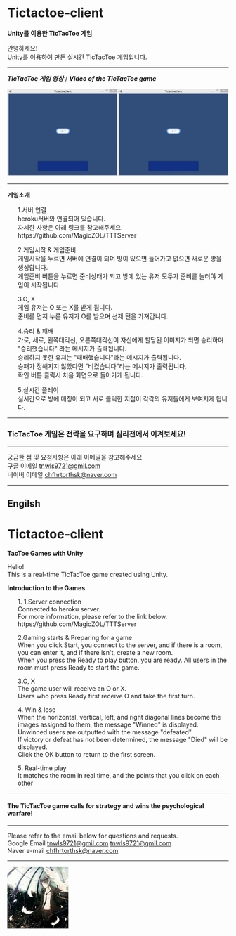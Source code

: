 # Tictactoe-client
**Unity를 이용한 TicTacToe 게임**

안녕하세요! <br>
Unity를 이용하여 만든 실시간 TicTacToe 게임입니다. <br>

***
***TicTacToe 게임 영상*** / ***Video of the TicTacToe game***

![switch](./Image/GIF.gif)

***
**게임소개**
<ul> 1.서버 연결 <br>
heroku서버와 연결되어 있습니다. <br>
자세한 사항은 아래 링크를 참고해주세요. <br>
https://github.com/MagicZOL/TTTServer <br>
</ul>

<ul> 2.게임시작 & 게임준비 <br>
게임시작을 누르면 서버에 연결이 되며 방이 있으면 들어가고 없으면 새로운 방을 생성합니다. <br>
게임준비 버튼을 누르면 준비상태가 되고 방에 있는 유저 모두가 준비를 눌러야 게임이 시작됩니다. <br>
</ul>

<ul> 3.O, X <br>
게임 유저는 O 또는 X를 받게 됩니다. <br>
준비를 먼저 누른 유저가 O를 받으며 선제 턴을 가져갑니다.<br>
</ul>

<ul> 4.승리 & 패배 <br>
가로, 세로, 왼쪽대각선, 오른쪽대각선이 자신에게 할당된 이미지가 되면 승리하며 "승리했습니다" 라는 메시지가 출력됩니다.<br>
승리하지 못한 유저는 "패배했습니다"라는 메시지가 출력됩니다. <br>
승패가 정해지지 않았다면 "비겼습니다"라는 메시지가 출력됩니다. <br>
확인 버튼 클릭시 처음 화면으로 돌아가게 됩니다. <br>
</ul>

<ul> 5.실시간 플레이<br>
실시간으로 방에 매칭이 되고 서로 클릭한 지점이 각각의 유저들에게 보여지게 됩니다. <br>
</ul>

***

### TicTacToe 게임은 전략을 요구하며 심리전에서 이겨보세요!

***

궁금한 점 및 요청사항은 아래 이메일을 참고해주세요<br>
구글 이메일 tnwls9721@gmil.com<br>
네이버 이메일 chfhrtorthsk@naver.com<br>

***
## Engilsh
# Tictactoe-client
**TacToe Games with Unity**

Hello! <br>
This is a real-time TicTacToe game created using Unity. <br>

**Introduction to the Games**
<ul> 1. 1.Server connection <br>
Connected to heroku server. <br>
For more information, please refer to the link below. <br>
https://github.com/MagicZOL/TTTServer <br>
</ul>

<ul> 2.Gaming starts & Preparing for a game <br>
When you click Start, you connect to the server, and if there is a room, you can enter it, and if there isn't, create a new room. <br>
When you press the Ready to play button, you are ready. All users in the room must press Ready to start the game. <br>
</ul>

<ul> 3.O, X <br>
The game user will receive an O or X. <br>
Users who press Ready first receive O and take the first turn. <br>
</ul>

<ul> 4. Win & lose <br>
When the horizontal, vertical, left, and right diagonal lines become the images assigned to them, the message "Winned" is displayed. <br>
Unwinned users are outputted with the message "defeated". <br>
If victory or defeat has not been determined, the message "Died" will be displayed. <br>
Click the OK button to return to the first screen. <br>
</ul>

<ul> 5. Real-time play <br>
It matches the room in real time, and the points that you click on each other <br>
</ul>

***

#### The TicTacToe game calls for strategy and wins the psychological warfare!

***

Please refer to the email below for questions and requests. <br>
Google Email tnwls9721@gmil.com tnwls9721@gmil.com <br>
Naver e-mail chfhrtorthsk@naver.com <br>

***

![switch](./Image/anima.png)
